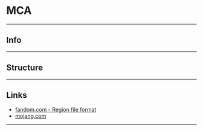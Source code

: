 # MCA

---

## Info

---

## Structure

---

## Links
- [fandom.com - Region file format](https://minecraft.fandom.com/wiki/Region_file_format)
- [mojang.com](https://web.archive.org/web/20120302221152/https://www.mojang.com/2012/02/new-minecraft-map-format-anvil/)

---